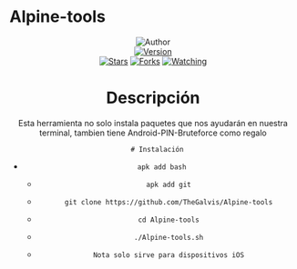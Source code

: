  # Alpine-tools


<div align="center">
<img title="Author" src="https://img.shields.io/badge/Author-TheGalvis%20-svg?style=for-the-badge&logo=github"></a>
<div align="center">
<a href="#"><img title="Version" src="https://img.shields.io/badge/Version-0.1-green.svg?style=flat-square"></a>

<div align="center">
<a href="https://github.com/TheGalvis/Alpine-tools/stargazers/"><img title="Stars" src="https://img.shields.io/github/stars/TheGalvis/Alpine-tools?color=red&style=flat-square"></a>
<a href="https://github.com/TheGalvis/Alpine-tools/network/members"><img title="Forks" src="https://img.shields.io/github/forks/TheGalvis/Alpine-tools?color=red&style=flat-square"></a>
<a href="https://github.com/TheGalvis/Alpine-tools/watchers"><img title="Watching" src="https://img.shields.io/github/watchers/TheGalvis/Alpine-tools?label=Watchers&color=blue&style=flat-square"></a>
</div>

</div>

 # Descripción

 Esta herramienta no solo instala paquetes que nos ayudarán en nuestra terminal, tambien tiene Android-PIN-Bruteforce como regalo



      # Instalación

   * ` apk add bash`

     * ` apk add git`

     * ` git clone https://github.com/TheGalvis/Alpine-tools`

     *  ` cd Alpine-tools`

     * ` ./Alpine-tools.sh`

     * ` Nota solo sirve para dispositivos iOS`




